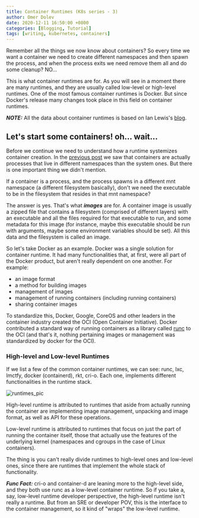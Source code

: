 ```yaml
---
title: Container Runtimes (K8s series - 3)
author: Omer Dolev
date: 2020-12-11 16:50:00 +0800
categories: [Blogging, Tutorial]
tags: [writing, kubernetes, containers]
---
```


Remember all the things we now know about containers?
So every time we want a container we need to create different namespaces and then spawn the process, and when the process exits we need remove them all
and do some cleanup? NO...

This is what container runtimes are for. As you will see in a moment there are many runtimes, and they are usually called low-level or high-level runtimes.
One of the most famous container runtimes is Docker. But since Docker's release many changes took place in this field on container runtimes.

**_NOTE:_** All the data about container runtimes is based on Ian Lewis's [blog](https://www.ianlewis.org/).

## Let's start some containers! oh... wait...

Before we continue we need to understand how a runtime systemizes container creation. In the [previous post](https://omerdolev.github.io/posts/containers/)
we saw that containers are actually processes that live in different namespaces than the system ones. But there is one important thing we didn't mention.

If a container is a process, and the process spawns in a different mnt namespace (a different filesystem basically), don't we need the executable to be in the
filesystem that resides in that mnt namespace? 

The answer is yes. That's what ***images*** are for. A container image is usually a zipped file that contains a filesystem (comprised of different layers) with
an executable and all the files required for that executable to run, and some metadata for this image (for instance, maybe this executable should be run with arguments, maybe
some environment variables should be set). All this data and the filesystem is called an image.

So let's take Docker as an example. Docker was a single solution for container runtime. It had many functionalities that, at first, were all part of the Docker
product, but aren't really dependent on one another. For example:

- an image format
- a method for building images
- management of images
- management of running containers (including running containers)
- sharing container images

To standardize this, Docker, Google, CoreOS and other leaders in the container industry created the OCI (Open Container Initiative). Docker contributed a standard
way of running containers as a library called [runc](https://github.com/opencontainers/runc) to the OCI (and that's it, nothing pertaining images or management was
standardized by docker for the OCI).

### High-level and Low-level Runtimes

If we list a few of the common container runtimes, we can see: runc, lxc, lmctfy, docker (containerd), rkt, cri-o.
Each one, implements different functionalities in the runtime stack.

![runtimes_pic](/img/runtimes.png "Title")

High-level runtime is attributed to runtimes that aside from actually running the container are implementing image management, unpacking and image format,
as well as API for these operations.

Low-level runtime is attributed to runtimes that focus on just the part of running the container itself, those that actually use the features
of the underlying kernel (namespaces and cgroups in the case of Linux containers).

The thing is you can't really divide runtimes to high-level ones and low-level ones, since there are runtimes that implement the whole stack of functionality.

**_Func Fact:_** cri-o and container-d are leaning more to the high-level side, and they both use runc as a low-level container runtime. So if you take a, say,
low-level runtime developer perspective, the high-level runtime isn't really a runtime. But from an SRE or developer POV, this is the interface to the container
management, so it kind of "wraps" the low-level runtime.


